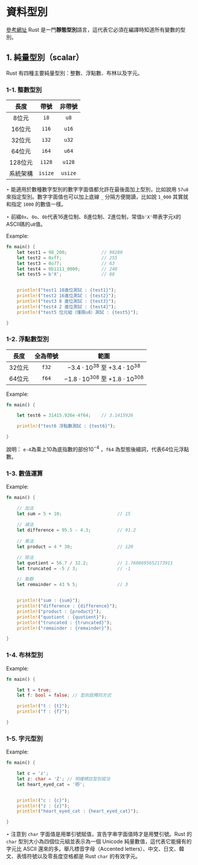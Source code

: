 # 資料型別

[參考網址](https://rust-lang.tw/book-tw/ch03-02-data-types.html)
Rust 是一門**靜態型別**語言，這代表它必須在編譯時知道所有變數的型別。



## 1. 純量型別（scalar）

Rust 有四種主要純量型別：整數、浮點數、布林以及字元。

### 1-1. 整數型別

|   長度   |  帶號   | 非帶號  |
| :------: | :-----: | :-----: |
|  8位元   |  `i8`   |  `u8`   |
|  16位元  |  `i16`  |  `u16`  |
|  32位元  |  `i32`  |  `u32`  |
|  64位元  |  `i64`  |  `u64`  |
| 128位元  | `i128`  | `u128`  |
| 系統架構 | `isize` | `usize` |

$\star$ 能適用於數種數字型別的數字字面值都允許在最後面加上型別，比如說用 `57u8` 來指定型別。數字字面值也可以加上底線 `_` 分隔方便閱讀，比如說 `1_000` 其實就和指定 `1000` 的數值一樣。

$\star$ 前綴`0x`、`0o`、`0b`代表16進位制、8進位制、2進位制，常值`b'X'`帶表字元`X`的ASCII碼的`u8`值。

Example:
```rust
fn main() {
    let test1 = 98_200;             // 98200
    let test2 = 0xff;               // 255
    let test3 = 0o77;               // 63
    let test4 = 0b1111_0000;        // 240
    let test5 = b'X';               // 88


    println!("test1 10進位測試 : {test1}");
    println!("test2 16進位測試 : {test2}");
    println!("test3 8 進位測試 : {test3}");
    println!("test4 2 進位測試 : {test4}");
    println!("test5 位元組（僅限u8）測試 : {test5}");

}
```



### 1-2. 浮點數型別

|  長度  | 全為帶號 |                     範圍                     |
| :----: | :------: | :------------------------------------------: |
| 32位元 |  `f32`   |  $-3.4\cdot10^{38}$ 至 $+3.4\cdot 10^{38}$   |
| 64位元 |  `f64`   | $-1.8\cdot 10^{308}$ 至 $+1.8\cdot 10^{308}$ |

Example:
```rust
fn main() {

    let test6 = 31415.926e-4f64;    // 3.1415926

    println!("test6 浮點數測試 : {test6}");

}
```

說明：
`e-4`為乘上10為底指數的部份$10^{-4}$ ，`f64` 為型態後綴詞，代表64位元浮點數。



### 1-3. 數值運算

Example:
```rust
fn main() {

    // 加法
    let sum = 5 + 10;                     // 15
    
    // 減法
    let difference = 95.5 - 4.3;          // 91.2
    
    // 乘法
    let product = 4 * 30;                 // 120

    // 除法
    let quotient = 56.7 / 32.2;           // 1.7608695652173911
    let truncated = -5 / 3;               // -1

    // 取餘
    let remainder = 43 % 5;               // 3


    println!("sum : {sum}");
    println!("difference : {difference}");
    println!("product : {product}");
    println!("quotient : {quotient}");
    println!("truncated : {truncated}");
    println!("remainder : {remainder}");

}
```



### 1-4. 布林型別

Example:
```rust
fn main() {

    let t = true;
    let f: bool = false; // 型別詮釋的方式

    println!("t : {t}");
    println!("f : {f}");

}
```



### 1-5. 字元型別

Example:
```rust
fn main() {

    let c = 'z';
    let z: char = 'Z'; // 明確標註型別寫法
    let heart_eyed_cat = '😻';


    println!("c : {c}");
    println!("z : {z}");
    println!("heart_eyed_cat : {heart_eyed_cat}");

}
```

$\star$ 注意到 `char` 字面值是用單引號賦值，宣告字串字面值時才是用雙引號。Rust 的 `char` 型別大小為四個位元組並表示為一個 Unicode 純量數值，這代表它能擁有的字元比 ASCII 還來的多。舉凡標音字母（Accented letters）、中文、日文、韓文、表情符號以及零長度空格都是 Rust `char` 的有效字元。